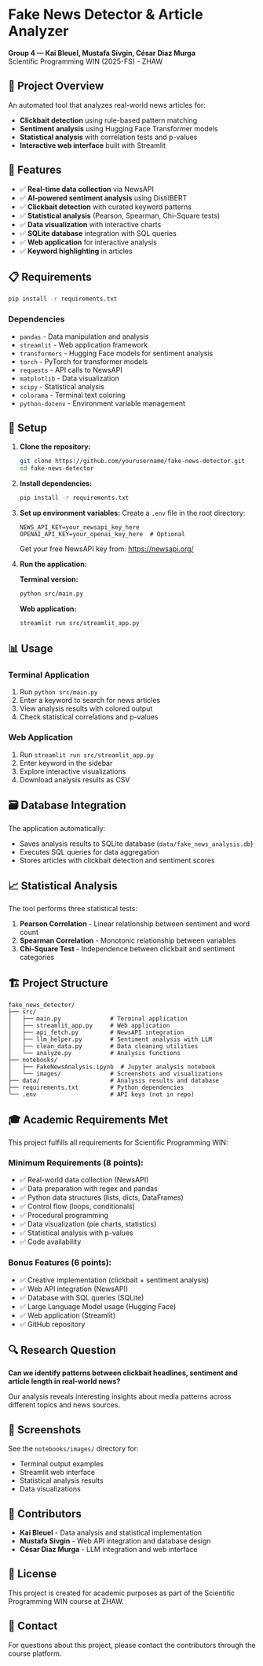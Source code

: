 # Fake News Detector & Article Analyzer

**Group 4 — Kai Bleuel, Mustafa Sivgin, César Diaz Murga**  
Scientific Programming WIN (2025-FS) - ZHAW

## 🎯 Project Overview

An automated tool that analyzes real-world news articles for:
- **Clickbait detection** using rule-based pattern matching
- **Sentiment analysis** using Hugging Face Transformer models
- **Statistical analysis** with correlation tests and p-values
- **Interactive web interface** built with Streamlit

## 🚀 Features

- ✅ **Real-time data collection** via NewsAPI
- ✅ **AI-powered sentiment analysis** using DistilBERT
- ✅ **Clickbait detection** with curated keyword patterns
- ✅ **Statistical analysis** (Pearson, Spearman, Chi-Square tests)
- ✅ **Data visualization** with interactive charts
- ✅ **SQLite database** integration with SQL queries
- ✅ **Web application** for interactive analysis
- ✅ **Keyword highlighting** in articles

## 📋 Requirements

```bash
pip install -r requirements.txt
```

### Dependencies
- `pandas` - Data manipulation and analysis
- `streamlit` - Web application framework
- `transformers` - Hugging Face models for sentiment analysis
- `torch` - PyTorch for transformer models
- `requests` - API calls to NewsAPI
- `matplotlib` - Data visualization
- `scipy` - Statistical analysis
- `colorama` - Terminal text coloring
- `python-dotenv` - Environment variable management

## 🔧 Setup

1. **Clone the repository:**
   ```bash
   git clone https://github.com/yourusername/fake-news-detector.git
   cd fake-news-detector
   ```

2. **Install dependencies:**
   ```bash
   pip install -r requirements.txt
   ```

3. **Set up environment variables:**
   Create a `.env` file in the root directory:
   ```
   NEWS_API_KEY=your_newsapi_key_here
   OPENAI_API_KEY=your_openai_key_here  # Optional
   ```
   
   Get your free NewsAPI key from: https://newsapi.org/

4. **Run the application:**

   **Terminal version:**
   ```bash
   python src/main.py
   ```
   
   **Web application:**
   ```bash
   streamlit run src/streamlit_app.py
   ```

## 📊 Usage

### Terminal Application
1. Run `python src/main.py`
2. Enter a keyword to search for news articles
3. View analysis results with colored output
4. Check statistical correlations and p-values

### Web Application
1. Run `streamlit run src/streamlit_app.py`
2. Enter keyword in the sidebar
3. Explore interactive visualizations
4. Download analysis results as CSV

## 🗃️ Database Integration

The application automatically:
- Saves analysis results to SQLite database (`data/fake_news_analysis.db`)
- Executes SQL queries for data aggregation
- Stores articles with clickbait detection and sentiment scores

## 📈 Statistical Analysis

The tool performs three statistical tests:
1. **Pearson Correlation** - Linear relationship between sentiment and word count
2. **Spearman Correlation** - Monotonic relationship between variables  
3. **Chi-Square Test** - Independence between clickbait and sentiment categories

## 🏗️ Project Structure

```
fake_news_detecter/
├── src/
│   ├── main.py              # Terminal application
│   ├── streamlit_app.py     # Web application
│   ├── api_fetch.py         # NewsAPI integration
│   ├── llm_helper.py        # Sentiment analysis with LLM
│   ├── clean_data.py        # Data cleaning utilities
│   └── analyze.py           # Analysis functions
├── notebooks/
│   ├── FakeNewsAnalysis.ipynb  # Jupyter analysis notebook
│   └── images/              # Screenshots and visualizations
├── data/                    # Analysis results and database
├── requirements.txt         # Python dependencies
└── .env                     # API keys (not in repo)
```

## 🎓 Academic Requirements Met

This project fulfills all requirements for Scientific Programming WIN:

### Minimum Requirements (8 points):
- ✅ Real-world data collection (NewsAPI)
- ✅ Data preparation with regex and pandas
- ✅ Python data structures (lists, dicts, DataFrames)
- ✅ Control flow (loops, conditionals)
- ✅ Procedural programming
- ✅ Data visualization (pie charts, statistics)
- ✅ Statistical analysis with p-values
- ✅ Code availability

### Bonus Features (6 points):
- ✅ Creative implementation (clickbait + sentiment analysis)
- ✅ Web API integration (NewsAPI)
- ✅ Database with SQL queries (SQLite)
- ✅ Large Language Model usage (Hugging Face)
- ✅ Web application (Streamlit)
- ✅ GitHub repository

## 🔍 Research Question

**Can we identify patterns between clickbait headlines, sentiment and article length in real-world news?**

Our analysis reveals interesting insights about media patterns across different topics and news sources.

## 📸 Screenshots

See the `notebooks/images/` directory for:
- Terminal output examples
- Streamlit web interface
- Statistical analysis results
- Data visualizations

## 🤝 Contributors

- **Kai Bleuel** - Data analysis and statistical implementation
- **Mustafa Sivgin** - Web API integration and database design  
- **César Diaz Murga** - LLM integration and web interface

## 📄 License

This project is created for academic purposes as part of the Scientific Programming WIN course at ZHAW.

## 📧 Contact

For questions about this project, please contact the contributors through the course platform.
